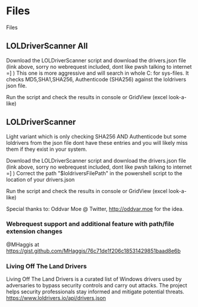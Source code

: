 # Files
Files

## LOLDriverScanner All
Download the LOLDriverScanner script and download the drivers.json file (link above, sorry no webrequest included, dont like pwsh talking to internet =] )
This one is more aggressive and will search in whole C: for sys-files. It checks MD5,SHA1,SHA256, Authenticode (SHA256) against the loldrivers json file.

Run the script and check the results in console or GridView (excel look-a-like)

## LOLDriverScanner
Light variant which is only checking SHA256 AND Authenticode but some loldrivers from the json file dont have these entries and you will likely miss them if
they exist in your system.

Download the LOLDriverScanner script and download the drivers.json file (link above, sorry no webrequest included, dont like pwsh talking to internet =] )
Correct the path "$loldriversFilePath" in the powershell script to the location of your drivers.json

Run the script and check the results in console or GridView (excel look-a-like)

Special thanks to:
Oddvar Moe @ Twitter, http://oddvar.moe
for the idea.

### Webrequest support and additional feature with path/file extension changes
@MHaggis at
https://gist.github.com/MHaggis/76c71de1f206c18531429851baad8e6b


### Living Off The Land Drivers
Living Off The Land Drivers is a curated list of Windows drivers used by adversaries to bypass security controls and carry out attacks. The project helps security professionals stay informed and mitigate potential threats.
https://www.loldrivers.io/api/drivers.json



